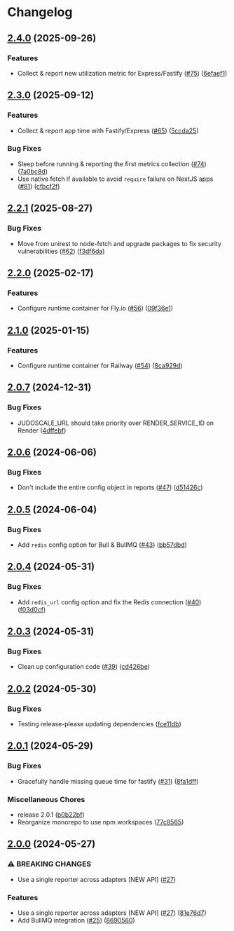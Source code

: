 # Changelog

## [2.4.0](https://github.com/judoscale/judoscale-node/compare/judoscale-node-core-v2.3.0...judoscale-node-core-v2.4.0) (2025-09-26)


### Features

* Collect & report new utilization metric for Express/Fastify ([#75](https://github.com/judoscale/judoscale-node/issues/75)) ([6efaef1](https://github.com/judoscale/judoscale-node/commit/6efaef16c86ef372586d54a7f57e7ea33c836b93))

## [2.3.0](https://github.com/judoscale/judoscale-node/compare/judoscale-node-core-v2.2.1...judoscale-node-core-v2.3.0) (2025-09-12)


### Features

* Collect & report app time with Fastify/Express ([#65](https://github.com/judoscale/judoscale-node/issues/65)) ([5ccda25](https://github.com/judoscale/judoscale-node/commit/5ccda25b609b83afe89882fbd6caaaaf7bbf8f70))


### Bug Fixes

* Sleep before running & reporting the first metrics collection ([#74](https://github.com/judoscale/judoscale-node/issues/74)) ([7a0bc8d](https://github.com/judoscale/judoscale-node/commit/7a0bc8d75ffb9fafdd4deef14be0c375ede1a3df))
* Use native fetch if available to avoid `require` failure on NextJS apps ([#81](https://github.com/judoscale/judoscale-node/issues/81)) ([cfbcf2f](https://github.com/judoscale/judoscale-node/commit/cfbcf2f7e6a62ea9c2d2ab7bffe45a3de6cb06c7))

## [2.2.1](https://github.com/judoscale/judoscale-node/compare/judoscale-node-core-v2.2.0...judoscale-node-core-v2.2.1) (2025-08-27)


### Bug Fixes

* Move from unirest to node-fetch and upgrade packages to fix security vulnerabilities ([#62](https://github.com/judoscale/judoscale-node/issues/62)) ([f3df6da](https://github.com/judoscale/judoscale-node/commit/f3df6da16739819ac1f190e57d0519057a01cf49))

## [2.2.0](https://github.com/judoscale/judoscale-node/compare/judoscale-node-core-v2.1.0...judoscale-node-core-v2.2.0) (2025-02-17)


### Features

* Configure runtime container for Fly.io ([#56](https://github.com/judoscale/judoscale-node/issues/56)) ([09f36e1](https://github.com/judoscale/judoscale-node/commit/09f36e11aff3f0970d84659176c3e1257f69b3a3))

## [2.1.0](https://github.com/judoscale/judoscale-node/compare/judoscale-node-core-v2.0.7...judoscale-node-core-v2.1.0) (2025-01-15)


### Features

* Configure runtime container for Railway ([#54](https://github.com/judoscale/judoscale-node/issues/54)) ([8ca929d](https://github.com/judoscale/judoscale-node/commit/8ca929d68a460fd6123e62e5f341cea0f2d9c900))

## [2.0.7](https://github.com/judoscale/judoscale-node/compare/judoscale-node-core-v2.0.6...judoscale-node-core-v2.0.7) (2024-12-31)


### Bug Fixes

* JUDOSCALE_URL should take priority over RENDER_SERVICE_ID on Render ([4dffebf](https://github.com/judoscale/judoscale-node/commit/4dffebfab61857400b482f5d8fca7177cc233838))

## [2.0.6](https://github.com/judoscale/judoscale-node/compare/judoscale-node-core-v2.0.5...judoscale-node-core-v2.0.6) (2024-06-06)


### Bug Fixes

* Don't include the entire config object in reports ([#47](https://github.com/judoscale/judoscale-node/issues/47)) ([d51426c](https://github.com/judoscale/judoscale-node/commit/d51426cf581aecf80c51c23737c8b106a1aaea93))

## [2.0.5](https://github.com/judoscale/judoscale-node/compare/judoscale-node-core-v2.0.4...judoscale-node-core-v2.0.5) (2024-06-04)


### Bug Fixes

* Add `redis` config option for Bull & BullMQ ([#43](https://github.com/judoscale/judoscale-node/issues/43)) ([bb57dbd](https://github.com/judoscale/judoscale-node/commit/bb57dbd93cce930af872112a4a00c468d28fbc33))

## [2.0.4](https://github.com/judoscale/judoscale-node/compare/judoscale-node-core-v2.0.3...judoscale-node-core-v2.0.4) (2024-05-31)


### Bug Fixes

* Add `redis_url` config option and fix the Redis connection ([#40](https://github.com/judoscale/judoscale-node/issues/40)) ([f03d0cf](https://github.com/judoscale/judoscale-node/commit/f03d0cfd3175f459cbe8ea6efea3daa1716e2b20))

## [2.0.3](https://github.com/judoscale/judoscale-node/compare/judoscale-node-core-v2.0.2...judoscale-node-core-v2.0.3) (2024-05-31)


### Bug Fixes

* Clean up configuration code ([#39](https://github.com/judoscale/judoscale-node/issues/39)) ([cd426be](https://github.com/judoscale/judoscale-node/commit/cd426be85aef07875b96a7e22c276b5b84ed4d7b))

## [2.0.2](https://github.com/judoscale/judoscale-node/compare/judoscale-node-core-v2.0.1...judoscale-node-core-v2.0.2) (2024-05-30)


### Bug Fixes

* Testing release-please updating dependencies ([fce11db](https://github.com/judoscale/judoscale-node/commit/fce11db52ada8d4479af4068a6b59e1f353fb312))

## [2.0.1](https://github.com/judoscale/judoscale-node/compare/judoscale-node-core-v2.0.0...judoscale-node-core-v2.0.1) (2024-05-29)


### Bug Fixes

* Gracefully handle missing queue time for fastify ([#31](https://github.com/judoscale/judoscale-node/issues/31)) ([8fa1dff](https://github.com/judoscale/judoscale-node/commit/8fa1dff430e7cffc1f6dd97242734864145cf648))

### Miscellaneous Chores

* release 2.0.1 ([b0b22bf](https://github.com/judoscale/judoscale-node/commit/b0b22bf8dd8662d7ee4d0450abdbbf7462200492))
* Reorganize monorepo to use npm workspaces ([77c8565](https://github.com/judoscale/judoscale-node/commit/77c856565ce13859df057b73aec6f45044e9ffa6))

## [2.0.0](https://github.com/judoscale/judoscale-node/compare/judoscale-node-core-v1.3.0...judoscale-node-core-v2.0.0) (2024-05-27)


### ⚠ BREAKING CHANGES

* Use a single reporter across adapters [NEW API] ([#27](https://github.com/judoscale/judoscale-node/issues/27))

### Features

* Use a single reporter across adapters [NEW API] ([#27](https://github.com/judoscale/judoscale-node/issues/27)) ([81e76d7](https://github.com/judoscale/judoscale-node/commit/81e76d7f81c89919045649dc4109574503955304))
* Add BullMQ integration ([#25](https://github.com/judoscale/judoscale-node/issues/25)) ([8690560](https://github.com/judoscale/judoscale-node/commit/869056045d12465d1e75ac7254f9b2b55be520d7))
